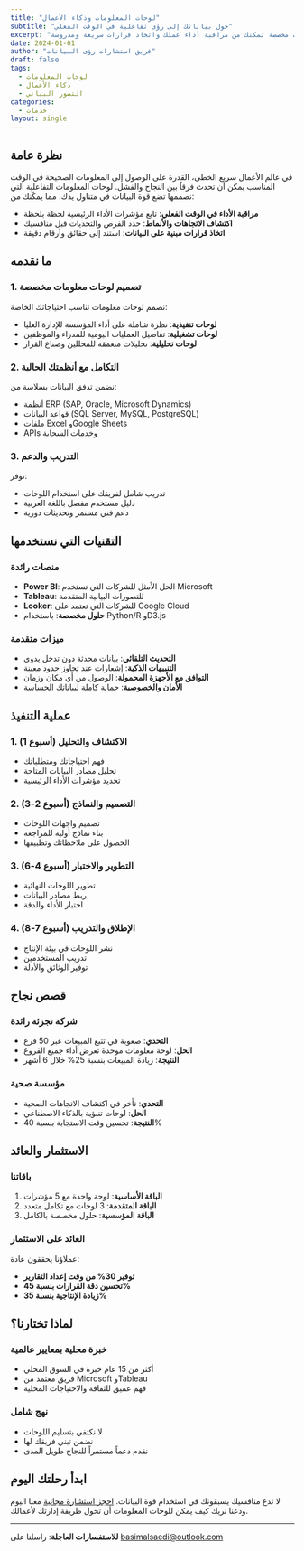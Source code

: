 ```yaml
---
title: "لوحات المعلومات وذكاء الأعمال"
subtitle: "حول بياناتك إلى رؤى تفاعلية في الوقت الفعلي"
excerpt: "نصمم لوحات معلومات مخصصة تمكنك من مراقبة أداء عملك واتخاذ قرارات سريعة ومدروسة"
date: 2024-01-01
author: "فريق استشارات رؤى البيانات"
draft: false
tags:
  - لوحات المعلومات
  - ذكاء الأعمال
  - التصور البياني
categories:
  - خدمات
layout: single
---
```


## نظرة عامة

في عالم الأعمال سريع الخطى، القدرة على الوصول إلى المعلومات الصحيحة في الوقت المناسب يمكن أن تحدث فرقاً بين النجاح والفشل. لوحات المعلومات التفاعلية التي نصممها تضع قوة البيانات في متناول يدك، مما يمكّنك من:

- **مراقبة الأداء في الوقت الفعلي**: تابع مؤشرات الأداء الرئيسية لحظة بلحظة
- **اكتشاف الاتجاهات والأنماط**: حدد الفرص والتحديات قبل منافسيك
- **اتخاذ قرارات مبنية على البيانات**: استند إلى حقائق وأرقام دقيقة

## ما نقدمه

### 1. تصميم لوحات معلومات مخصصة
نصمم لوحات معلومات تناسب احتياجاتك الخاصة:
- **لوحات تنفيذية**: نظرة شاملة على أداء المؤسسة للإدارة العليا
- **لوحات تشغيلية**: تفاصيل العمليات اليومية للمدراء والموظفين
- **لوحات تحليلية**: تحليلات متعمقة للمحللين وصناع القرار

### 2. التكامل مع أنظمتك الحالية
نضمن تدفق البيانات بسلاسة من:
- أنظمة ERP (SAP, Oracle, Microsoft Dynamics)
- قواعد البيانات (SQL Server, MySQL, PostgreSQL)
- ملفات Excel وGoogle Sheets
- APIs وخدمات السحابة

### 3. التدريب والدعم
نوفر:
- تدريب شامل لفريقك على استخدام اللوحات
- دليل مستخدم مفصل باللغة العربية
- دعم فني مستمر وتحديثات دورية

## التقنيات التي نستخدمها

### منصات رائدة
- **Power BI**: الحل الأمثل للشركات التي تستخدم Microsoft
- **Tableau**: للتصورات البيانية المتقدمة
- **Looker**: للشركات التي تعتمد على Google Cloud
- **حلول مخصصة**: باستخدام Python/R وD3.js

### ميزات متقدمة
- **التحديث التلقائي**: بيانات محدثة دون تدخل يدوي
- **التنبيهات الذكية**: إشعارات عند تجاوز حدود معينة
- **التوافق مع الأجهزة المحمولة**: الوصول من أي مكان وزمان
- **الأمان والخصوصية**: حماية كاملة لبياناتك الحساسة

## عملية التنفيذ

### 1. الاكتشاف والتحليل (أسبوع 1)
- فهم احتياجاتك ومتطلباتك
- تحليل مصادر البيانات المتاحة
- تحديد مؤشرات الأداء الرئيسية

### 2. التصميم والنماذج (أسبوع 2-3)
- تصميم واجهات اللوحات
- بناء نماذج أولية للمراجعة
- الحصول على ملاحظاتك وتطبيقها

### 3. التطوير والاختبار (أسبوع 4-6)
- تطوير اللوحات النهائية
- ربط مصادر البيانات
- اختبار الأداء والدقة

### 4. الإطلاق والتدريب (أسبوع 7-8)
- نشر اللوحات في بيئة الإنتاج
- تدريب المستخدمين
- توفير الوثائق والأدلة

## قصص نجاح

### شركة تجزئة رائدة
- **التحدي**: صعوبة في تتبع المبيعات عبر 50 فرع
- **الحل**: لوحة معلومات موحدة تعرض أداء جميع الفروع
- **النتيجة**: زيادة المبيعات بنسبة 25% خلال 6 أشهر

### مؤسسة صحية
- **التحدي**: تأخر في اكتشاف الاتجاهات الصحية
- **الحل**: لوحات تنبؤية بالذكاء الاصطناعي
- **النتيجة**: تحسين وقت الاستجابة بنسبة 40%

## الاستثمار والعائد

### باقاتنا
1. **الباقة الأساسية**: لوحة واحدة مع 5 مؤشرات
2. **الباقة المتقدمة**: 3 لوحات مع تكامل متعدد
3. **الباقة المؤسسية**: حلول مخصصة بالكامل

### العائد على الاستثمار
عملاؤنا يحققون عادة:
- **توفير 30% من وقت إعداد التقارير**
- **تحسين دقة القرارات بنسبة 45%**
- **زيادة الإنتاجية بنسبة 35%**

## لماذا تختارنا؟

### خبرة محلية بمعايير عالمية
- أكثر من 15 عام خبرة في السوق المحلي
- فريق معتمد من Microsoft وTableau
- فهم عميق للثقافة والاحتياجات المحلية

### نهج شامل
- لا نكتفي بتسليم اللوحات
- نضمن تبني فريقك لها
- نقدم دعماً مستمراً للنجاح طويل المدى

## ابدأ رحلتك اليوم

لا تدع منافسيك يسبقونك في استخدام قوة البيانات. [احجز استشارة مجانية](/consulting_services_website/ar/contact/) معنا اليوم ودعنا نريك كيف يمكن للوحات المعلومات أن تحول طريقة إدارتك لأعمالك.

---

**للاستفسارات العاجلة**: راسلنا على basimalsaedi@outlook.com